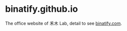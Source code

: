 # binatify.github.io
The office website of 禾木 Lab, detail to see [binatify.com](http://binatify.com/).

